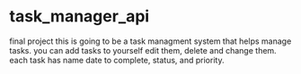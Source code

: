 # task_manager_api
final project
this is going to be a task managment system that helps manage
tasks. you can add tasks to yourself edit them, delete and change them.
each task has name date to complete, status, and priority. 


